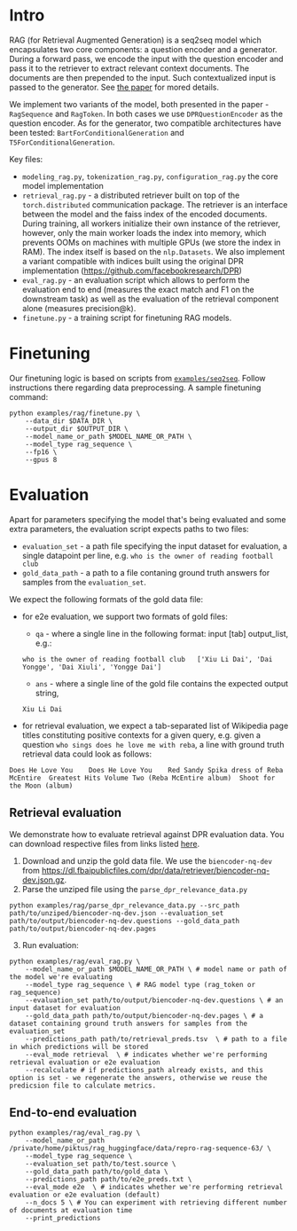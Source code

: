 # Intro
RAG (for Retrieval Augmented Generation) is a seq2seq model which encapsulates two core components: a question encoder and a generator. During a forward pass, we encode the input with the question encoder and pass it
to the retriever to extract relevant context documents. The documents are then prepended to the input. Such contextualized input is passed to the generator. See [the paper](https://arxiv.org/pdf/2005.11401.pdf) for mored details.

We implement two variants of the model, both presented in the paper - `RagSequence` and `RagToken`. In both cases we use `DPRQuestionEncoder` as the question encoder. As for the generator, two compatible architectures have been tested: `BartForConditionalGeneration`  and `T5ForConditionalGeneration`.

Key files:
- `modeling_rag.py`, `tokenization_rag.py`, `configuration_rag.py` the core model implementation
- `retrieval_rag.py` - a distributed retriever built on top of the `torch.distributed` communication package. The retriever is an interface between the model and the faiss index of the encoded documents. During training, all workers initialize their own instance of the retriever, however, only the main worker loads the index into memory, which prevents OOMs on machines with multiple GPUs (we store the index in RAM). The index itself is based on the `nlp.Datasets`. We also implement a variant compatible with indices built using the original DPR implementation (https://github.com/facebookresearch/DPR)
- `eval_rag.py` - an evaluation script which allows to perform the evaluation end to end (measures the exact match and F1 on the downstream task) as well as the evaluation of the retrieval component alone (measures precision@k).
- `finetune.py` - a training script for finetuning RAG models.


# Finetuning
Our finetuning logic is based on scripts from [`examples/seq2seq`](https://github.com/huggingface/transformers/tree/master/examples/seq2seq).
Follow instructions there regarding data preprocessing. A sample finetuning command:

```
python examples/rag/finetune.py \
    --data_dir $DATA_DIR \
    --output_dir $OUTPUT_DIR \
    --model_name_or_path $MODEL_NAME_OR_PATH \
    --model_type rag_sequence \
    --fp16 \
    --gpus 8
```


# Evaluation
Apart for parameters specifying the model that's being evaluated and some extra parameters, the evaluation script expects paths to two files:
- `evaluation_set` - a path file specifying the input dataset for evaluation, a single datapoint per line, e.g.
```who is the owner of reading football club```
- `gold_data_path` - a path to a file contaning ground truth answers for samples from the `evaluation_set`.

We expect the following formats of the gold data file:

- for e2e evaluation, we support two formats of gold files:
    - `qa` - where a single line in the following format: input [tab] output_list, e.g.:
    ```
    who is the owner of reading football club	['Xiu Li Dai', 'Dai Yongge', 'Dai Xiuli', 'Yongge Dai']
    ```
    - `ans` - where a single line of the gold file contains the expected output string,
    ```
    Xiu Li Dai
    ```

- for retrieval evaluation, we expect a tab-separated list of Wikipedia page titles constituting positive contexts for a given query, e.g. given a question `who sings does he love me with reba`, a line with ground truth retrieval data could look as follows:
```
Does He Love You	Does He Love You	Red Sandy Spika dress of Reba McEntire	Greatest Hits Volume Two (Reba McEntire album)	Shoot for the Moon (album)
```

## Retrieval evaluation

We demonstrate how to evaluate retrieval against DPR evaluation data. You can download respective files from links listed [here](https://github.com/facebookresearch/DPR/blob/master/data/download_data.py#L39-L45).

1. Download and unzip the gold data file. We use the `biencoder-nq-dev` from https://dl.fbaipublicfiles.com/dpr/data/retriever/biencoder-nq-dev.json.gz.
2. Parse the unziped file using the `parse_dpr_relevance_data.py`
```
python examples/rag/parse_dpr_relevance_data.py --src_path path/to/unziped/biencoder-nq-dev.json --evaluation_set path/to/output/biencoder-nq-dev.questions --gold_data_path path/to/output/biencoder-nq-dev.pages
```
3. Run evaluation:
```
python examples/rag/eval_rag.py \
    --model_name_or_path $MODEL_NAME_OR_PATH \ # model name or path of the model we're evaluating
    --model_type rag_sequence \ # RAG model type (rag_token or rag_sequence)
    --evaluation_set path/to/output/biencoder-nq-dev.questions \ # an input dataset for evaluation
    --gold_data_path path/to/output/biencoder-nq-dev.pages \ # a dataset containing ground truth answers for samples from the evaluation_set
    --predictions_path path/to/retrieval_preds.tsv  \ # path to a file in which predictions will be stored
    --eval_mode retrieval  \ # indicates whether we're performing retrieval evaluation or e2e evaluation
    --recalculate # if predictions_path already exists, and this option is set - we regenerate the answers, otherwise we reuse the predicsion file to calculate metrics.
```


## End-to-end evaluation
```
python examples/rag/eval_rag.py \
    --model_name_or_path /private/home/piktus/rag_huggingface/data/repro-rag-sequence-63/ \
    --model_type rag_sequence \
    --evaluation_set path/to/test.source \
    --gold_data_path path/to/gold_data \
    --predictions_path path/to/e2e_preds.txt \
    --eval_mode e2e  \ # indicates whether we're performing retrieval evaluation or e2e evaluation (default)
    --n_docs 5 \ # You can experiment with retrieving different number of documents at evaluation time
    --print_predictions
```